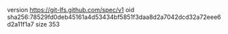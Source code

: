 version https://git-lfs.github.com/spec/v1
oid sha256:78529fd0deb45161a4d53434bf5851f3daa8d2a7042dcd32a72eee6d2a11f1a7
size 353

